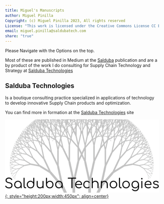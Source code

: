 ```yaml
---
title: Miguel's Manuscripts
author: Miguel Pinilla
Copyright: (c) Miguel Pinilla 2023, All rights reserved
License: "This work is licensed under the Creative Commons License CC BY-NC-SA 4.0: https://creativecommons.org/licenses/by-nc-sa/4.0/"
email: miguel.pinilla@saldubatech.com
share: "true"
---
```


Please Navigate with the Options on the top.

Most of these are published in Medium at the [Salduba](https://medium.com/salduba) publication and are a by product of the work I do consulting for Supply Chain Technology and Strategy at [Salduba Technologies](http://saldubatech.com)

## Salduba Technologies

Is a boutique consulting practice specialized in applications of technology to develop innovative Supply Chain products and optimization.

You can find more in formation at the [Salduba Technologies](https://saldubatech.com) site

[![Salduba Technologies](assets/img/SaldubaTechLogo_edited.png){: style="height:200px;width:450px"; align=center}](https://saldubatech.com)

